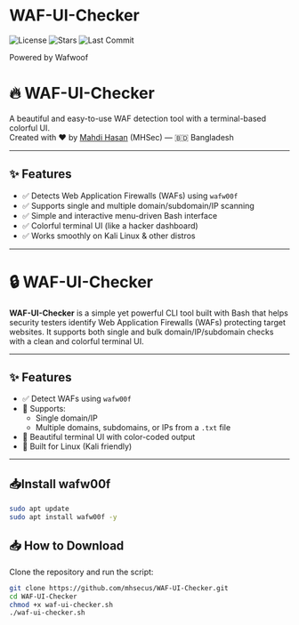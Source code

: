 # WAF-UI-Checker
![License](https://img.shields.io/github/license/mhsecus/WAF-UI-Checker)
![Stars](https://img.shields.io/github/stars/mhsecus/WAF-UI-Checker?style=social)
![Last Commit](https://img.shields.io/github/last-commit/mhsecus/WAF-UI-Checker)

Powered by Wafwoof

# 🔥 WAF-UI-Checker

A beautiful and easy-to-use WAF detection tool with a terminal-based colorful UI.  
Created with ❤️ by [Mahdi Hasan](https://github.com/mhsecus) (MHSec) — 🇧🇩 Bangladesh

---

## ✨ Features

- ✅ Detects Web Application Firewalls (WAFs) using `wafw00f`
- ✅ Supports single and multiple domain/subdomain/IP scanning
- ✅ Simple and interactive menu-driven Bash interface
- ✅ Colorful terminal UI (like a hacker dashboard)
- ✅ Works smoothly on Kali Linux & other distros

---
# 🔒 WAF-UI-Checker

**WAF-UI-Checker** is a simple yet powerful CLI tool built with Bash that helps security testers identify Web Application Firewalls (WAFs) protecting target websites. It supports both single and bulk domain/IP/subdomain checks with a clean and colorful terminal UI.

---

## ✨ Features

- ✅ Detect WAFs using `wafw00f`
- 🔢 Supports:
  - Single domain/IP
  - Multiple domains, subdomains, or IPs from a `.txt` file
- 🎨 Beautiful terminal UI with color-coded output
- 🐧 Built for Linux (Kali friendly)

---

## 📥Install wafw00f

```bash
sudo apt update
sudo apt install wafw00f -y
```

## 📥 How to Download

Clone the repository and run the script:

```bash
git clone https://github.com/mhsecus/WAF-UI-Checker.git
cd WAF-UI-Checker
chmod +x waf-ui-checker.sh
./waf-ui-checker.sh
```


